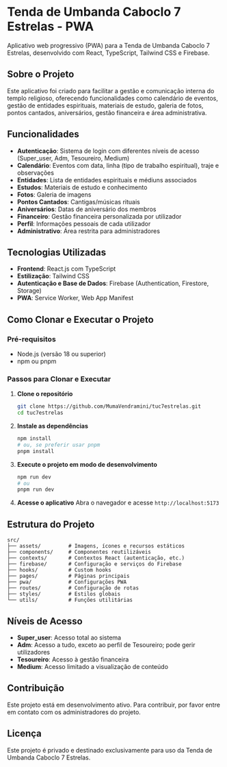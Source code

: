 # Tenda de Umbanda Caboclo 7 Estrelas - PWA

Aplicativo web progressivo (PWA) para a Tenda de Umbanda Caboclo 7 Estrelas, desenvolvido com React, TypeScript, Tailwind CSS e Firebase.

## Sobre o Projeto

Este aplicativo foi criado para facilitar a gestão e comunicação interna do templo religioso, oferecendo funcionalidades como calendário de eventos, gestão de entidades espirituais, materiais de estudo, galeria de fotos, pontos cantados, aniversários, gestão financeira e área administrativa.

## Funcionalidades

- **Autenticação**: Sistema de login com diferentes níveis de acesso (Super_user, Adm, Tesoureiro, Medium)
- **Calendário**: Eventos com data, linha (tipo de trabalho espiritual), traje e observações
- **Entidades**: Lista de entidades espirituais e médiuns associados
- **Estudos**: Materiais de estudo e conhecimento
- **Fotos**: Galeria de imagens
- **Pontos Cantados**: Cantigas/músicas rituais
- **Aniversários**: Datas de aniversário dos membros
- **Financeiro**: Gestão financeira personalizada por utilizador
- **Perfil**: Informações pessoais de cada utilizador
- **Administrativo**: Área restrita para administradores

## Tecnologias Utilizadas

- **Frontend**: React.js com TypeScript
- **Estilização**: Tailwind CSS
- **Autenticação e Base de Dados**: Firebase (Authentication, Firestore, Storage)
- **PWA**: Service Worker, Web App Manifest

## Como Clonar e Executar o Projeto

### Pré-requisitos

- Node.js (versão 18 ou superior)
- npm ou pnpm

### Passos para Clonar e Executar

1. **Clone o repositório**
   ```bash
   git clone https://github.com/MumaVendramini/tuc7estrelas.git
   cd tuc7estrelas
   ```

2. **Instale as dependências**
   ```bash
   npm install
   # ou, se preferir usar pnpm
   pnpm install
   ```

3. **Execute o projeto em modo de desenvolvimento**
   ```bash
   npm run dev
   # ou
   pnpm run dev
   ```

4. **Acesse o aplicativo**
   Abra o navegador e acesse `http://localhost:5173`

## Estrutura do Projeto

```
src/
├── assets/         # Imagens, ícones e recursos estáticos
├── components/     # Componentes reutilizáveis
├── contexts/       # Contextos React (autenticação, etc.)
├── firebase/       # Configuração e serviços do Firebase
├── hooks/          # Custom hooks
├── pages/          # Páginas principais
├── pwa/            # Configurações PWA
├── routes/         # Configuração de rotas
├── styles/         # Estilos globais
└── utils/          # Funções utilitárias
```

## Níveis de Acesso

- **Super_user**: Acesso total ao sistema
- **Adm**: Acesso a tudo, exceto ao perfil de Tesoureiro; pode gerir utilizadores
- **Tesoureiro**: Acesso à gestão financeira
- **Medium**: Acesso limitado a visualização de conteúdo

## Contribuição

Este projeto está em desenvolvimento ativo. Para contribuir, por favor entre em contato com os administradores do projeto.

## Licença

Este projeto é privado e destinado exclusivamente para uso da Tenda de Umbanda Caboclo 7 Estrelas.
